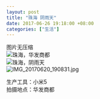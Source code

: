 ```yaml
---
layout: post
title: "珠海 阴雨天"
date: 2017-06-26 19:18:00 +08:00
categories: ["生活"]
---
```


<p>图片无压缩<br /><img src="https://xy07-1251893119.costj.myqcloud.com/2017/06/26/3871952792.jpg" alt="珠海，华发商都" title="珠海，华发商都"><br /><img src="https://xy07-1251893119.costj.myqcloud.com/2017/06/26/2565782733.jpg" alt="珠海，阴雨天" title="珠海，阴雨天"><br /><img src="https://xy07-1251893119.costj.myqcloud.com/2017/06/26/3871952792.jpg" alt="IMG_20170620_190831.jpg" title="IMG_20170620_190831.jpg"></p><p>生产工具：小米5<br />拍摄地点：华发商都</p>
